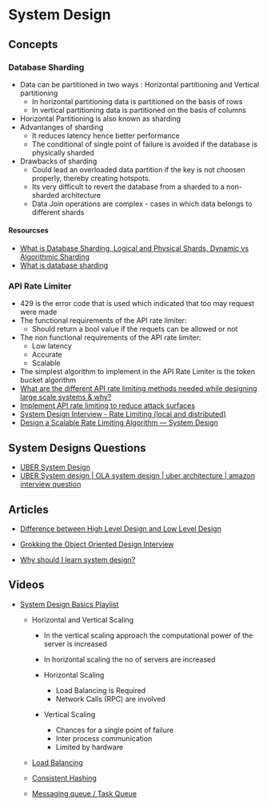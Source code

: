 # System Design

## Concepts 

### Database Sharding 

- Data can be partitioned in two ways : Horizontal partitioning and Vertical partitioning
    - In horizontal partitioning data is partitioned on the basis of rows
    - In vertical partitioning data is partitioned on the basis of columns 
- Horizontal Partitioning is also known as sharding 
- Advantanges of sharding 
    - It reduces latency hence better performance
    - The conditional of single point of failure is avoided if the database is physically sharded
- Drawbacks of sharding
    - Could lead an overloaded data partition if the key is not choosen properly, thereby creating hotspots.
    - Its very difficult to revert the database from a sharded to a non-sharded architecture
    - Data Join operations are complex - cases in which data belongs to different shards



#### Resourcses
- [What is Database Sharding, Logical and Physical Shards, Dynamic vs Algorithmic Sharding](https://www.youtube.com/watch?v=YCb-tDQWrXk)
- [What is database sharding](https://www.youtube.com/watch?v=5faMjKuB9bc&list=PLMCXHnjXnTnvo6alSjVkgxV-VH6EPyvoX&index=7)


### API Rate Limiter

- 429 is the error code that is used which indicated that too may request were made
- The functional requirements of the API rate limiter:
    - Should return a bool value if the requets can be allowed or not
- The non functional requirements of the API rate limiter:
    - Low latency 
    - Accurate 
    - Scalable 
- The simplest algorithm to implement in the API Rate Limiter is the token bucket algorithm
- [What are the different API rate limiting methods needed while designing large scale systems & why?](https://www.youtube.com/watch?v=YSW3UE5AFD4)
- [Implement API rate limiting to reduce attack surfaces](https://www.techtarget.com/searchsecurity/feature/Implement-API-rate-limiting-to-reduce-attack-surfaces)
- [System Design Interview - Rate Limiting (local and distributed)](https://www.youtube.com/watch?v=FU4WlwfS3G0)
- [Design a Scalable Rate Limiting Algorithm — System Design](https://medium.com/@intmainco/design-a-scalable-rate-limiting-algorithm-system-design-nlogn-895abba44b77)

## System Designs Questions

- [UBER System Design](https://medium.com/@narengowda/uber-system-design-8b2bc95e2cfe)
- [UBER System design | OLA system design | uber architecture | amazon interview question](https://www.youtube.com/watch?v=umWABit-wbk)

## Articles

- [Difference between High Level Design and Low Level Design](https://www.geeksforgeeks.org/difference-between-high-level-design-and-low-level-design/)

- [Grokking the Object Oriented Design Interview](https://github.com/tssovi/grokking-the-object-oriented-design-interview)
- [Why should I learn system design?](https://www.educative.io/blog/complete-guide-to-system-design)

## Videos 

- [System Design Basics Playlist](https://www.youtube.com/watch?v=xpDnVSmNFX0&list=PLMCXHnjXnTnvo6alSjVkgxV-VH6EPyvoX)

    - Horizontal and Vertical Scaling 
        - In the vertical scaling approach the computational power of the server is increased
        - In horizontal scaling the no of servers are increased

        - Horizontal Scaling 
            - Load Balancing is Required 
            - Network Calls (RPC) are involved 

        - Vertical Scaling 
            - Chances for a single point of failure
            - Inter process communication
            - Limited by hardware 


    - [Load Balancing](https://www.youtube.com/watch?v=K0Ta65OqQkY&list=PLMCXHnjXnTnvo6alSjVkgxV-VH6EPyvoX&index=3)

    - [Consistent Hashing](https://www.youtube.com/watch?v=zaRkONvyGr8&list=PLMCXHnjXnTnvo6alSjVkgxV-VH6EPyvoX&index=4)

    - [Messaging queue / Task Queue](https://www.youtube.com/watch?v=oUJbuFMyBDk&list=PLMCXHnjXnTnvo6alSjVkgxV-VH6EPyvoX&index=5)
 